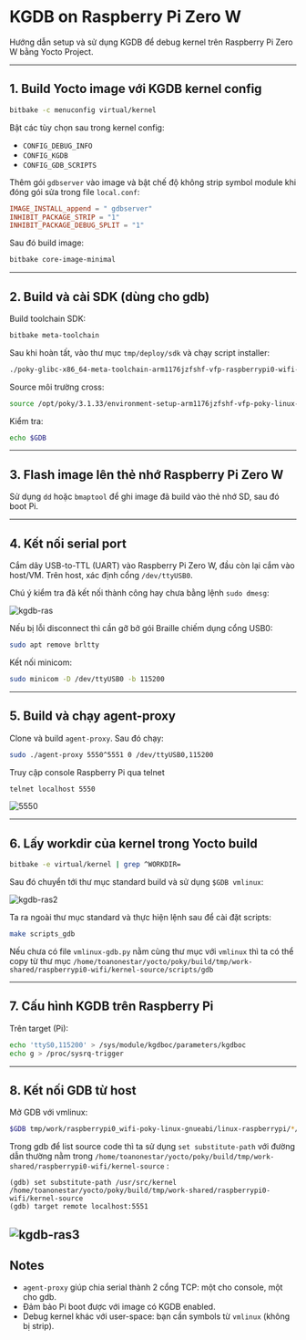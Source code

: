 # KGDB on Raspberry Pi Zero W

Hướng dẫn setup và sử dụng KGDB để debug kernel trên Raspberry Pi Zero W bằng Yocto Project.

---

## 1. Build Yocto image với KGDB kernel config

```bash
bitbake -c menuconfig virtual/kernel
````

Bật các tùy chọn sau trong kernel config:

* `CONFIG_DEBUG_INFO`
* `CONFIG_KGDB`
* `CONFIG_GDB_SCRIPTS`

Thêm gói `gdbserver` vào image và bật chế độ không strip symbol module khi đóng gói sửa trong file `local.conf`:

```conf
IMAGE_INSTALL_append = " gdbserver"
INHIBIT_PACKAGE_STRIP = "1"
INHIBIT_PACKAGE_DEBUG_SPLIT = "1"
```

Sau đó build image:

```bash
bitbake core-image-minimal
```

---

## 2. Build và cài SDK (dùng cho gdb)

Build toolchain SDK:

```bash
bitbake meta-toolchain
```

Sau khi hoàn tất, vào thư mục `tmp/deploy/sdk` và chạy script installer:

```bash
./poky-glibc-x86_64-meta-toolchain-arm1176jzfshf-vfp-raspberrypi0-wifi-toolchain-3.1.33.sh
```

Source môi trường cross:

```bash
source /opt/poky/3.1.33/environment-setup-arm1176jzfshf-vfp-poky-linux-gnueabi
```

Kiểm tra:

```bash
echo $GDB
```

---

## 3. Flash image lên thẻ nhớ Raspberry Pi Zero W

Sử dụng `dd` hoặc `bmaptool` để ghi image đã build vào thẻ nhớ SD, sau đó boot Pi.

---

## 4. Kết nối serial port

Cắm dây USB-to-TTL (UART) vào Raspberry Pi Zero W, đầu còn lại cắm vào host/VM.
Trên host, xác định cổng `/dev/ttyUSB0`.

Chú ý kiểm tra đã kết nối thành công hay chưa bằng lệnh ```sudo dmesg```:

![kgdb-ras](https://toanonestar.github.io/KGDB-note/image-scp/kgdb-ras.png)

Nếu bị lỗi disconnect thì cần gỡ bở gói Braille chiếm dụng cổng USB0:
```bash
sudo apt remove brltty
```
Kết nối minicom:
```bash
sudo minicom -D /dev/ttyUSB0 -b 115200
```

---
## 5. Build và chạy agent-proxy

Clone và build `agent-proxy`. Sau đó chạy:

```bash
sudo ./agent-proxy 5550^5551 0 /dev/ttyUSB0,115200
```

Truy cập console Raspberry Pi qua telnet

```bash
telnet localhost 5550
```
![5550](https://toanonestar.github.io/KGDB-note/image-scp/5550.png)


---

## 6. Lấy workdir của kernel trong Yocto build

```bash
bitbake -e virtual/kernel | grep ^WORKDIR=
```
Sau đó chuyển tới thư mục standard build và sử dụng ```$GDB vmlinux```:

![kgdb-ras2](https://toanonestar.github.io/KGDB-note/image-scp/kgdb-ras2.png)

Ta ra ngoài thư mục standard và thực hiện lệnh sau để cài đặt scripts:
```bash
make scripts_gdb
```
Nếu chưa có file ```vmlinux-gdb.py``` nằm cùng thư mục với ```vmlinux``` thì ta có thể copy từ thư mục ```/home/toanonestar/yocto/poky/build/tmp/work-shared/raspberrypi0-wifi/kernel-source/scripts/gdb```

---


## 7. Cấu hình KGDB trên Raspberry Pi

Trên target (Pi):

```bash
echo 'ttyS0,115200' > /sys/module/kgdboc/parameters/kgdboc
echo g > /proc/sysrq-trigger
```

---

## 8. Kết nối GDB từ host

Mở GDB với vmlinux:

```bash
$GDB tmp/work/raspberrypi0_wifi-poky-linux-gnueabi/linux-raspberrypi/*/linux-raspberrypi0_wifi-standard-build/vmlinux
```

Trong gdb để list source code thì ta sử dụng ```set substitute-path``` với đường dẫn thường nằm trong ```/home/toanonestar/yocto/poky/build/tmp/work-shared/raspberrypi0-wifi/kernel-source``` :

```gdb
(gdb) set substitute-path /usr/src/kernel /home/toanonestar/yocto/poky/build/tmp/work-shared/raspberrypi0-wifi/kernel-source
(gdb) target remote localhost:5551
```
![kgdb-ras3](https://toanonestar.github.io/KGDB-note/image-scp/kgdb-ras3.png)
---

## Notes

* `agent-proxy` giúp chia serial thành 2 cổng TCP: một cho console, một cho gdb.
* Đảm bảo Pi boot được với image có KGDB enabled.
* Debug kernel khác với user-space: bạn cần symbols từ `vmlinux` (không bị strip).

